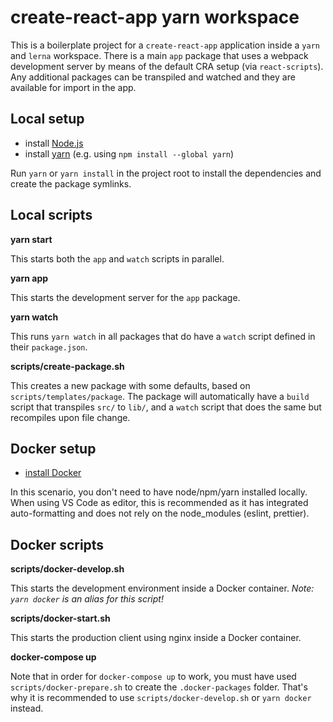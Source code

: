 # create-react-app yarn workspace

This is a boilerplate project for a `create-react-app` application inside a `yarn` and `lerna` workspace.
There is a main `app` package that uses a webpack development server by means of the default CRA setup (via `react-scripts`).
Any additional packages can be transpiled and watched and they are available for import in the app.

## Local setup

-  install [Node.js](https://nodejs.org/en/download/)
-  install [yarn](https://yarnpkg.com/lang/en/docs/install/) (e.g. using `npm install --global yarn`)

Run `yarn` or `yarn install` in the project root to install the dependencies and create the package symlinks.

## Local scripts

**yarn start**

This starts both the `app` and `watch` scripts in parallel.

**yarn app**

This starts the development server for the `app` package.

**yarn watch**

This runs `yarn watch` in all packages that do have a `watch` script defined in their `package.json`.

**scripts/create-package.sh**

This creates a new package with some defaults, based on `scripts/templates/package`.
The package will automatically have a `build` script that transpiles `src/` to `lib/`, and a `watch` script that does the same but recompiles upon file change.

## Docker setup

- [install Docker](https://runnable.com/docker/getting-started/)

In this scenario, you don't need to have node/npm/yarn installed locally.
When using VS Code as editor, this is recommended as it has integrated auto-formatting and does not rely on the node_modules (eslint, prettier).

## Docker scripts

**scripts/docker-develop.sh**

This starts the development environment inside a Docker container. _Note: `yarn docker` is an alias for this script!_

**scripts/docker-start.sh**

This starts the production client using nginx inside a Docker container.

**docker-compose up**

Note that in order for `docker-compose up` to work, you must have used `scripts/docker-prepare.sh` to create the `.docker-packages` folder.
That's why it is recommended to use `scripts/docker-develop.sh` or `yarn docker` instead.
